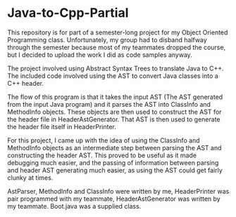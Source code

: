 # Java-to-Cpp-Partial

This repository is for part of a semester-long project for my Object Oriented Programming class. Unfortunately, my group had to disband halfway through the semester because most of my teammates dropped the course, but I decided to upload the work I did as code samples anyway. 

The project involved using Abstract Syntax Trees to translate Java to C++. The included code involved using the AST to convert Java classes into a C++ header. 

The flow of this program is that it takes the input AST (The AST generated from the input Java program) and it parses the AST into ClassInfo and MethodInfo objects. These objects are then used to construct the AST for the header file in HeaderAstGenerator. That AST is then used to generate the header file itself in HeaderPrinter.

For this project, I came up with the idea of using the ClassInfo and MethodInfo objects as an intermediate step between parsing the AST and constructing the header AST. This proved to be useful as it made debugging much easier, and the passing of information between parsing and header AST generating much easier, as using the AST could get fairly clunky at times. 

AstParser, MethodInfo and ClassInfo were written by me, HeaderPrinter was pair programmed with my teammate, HeaderAstGenerator was written by my teammate. Boot.java was a supplied class.
